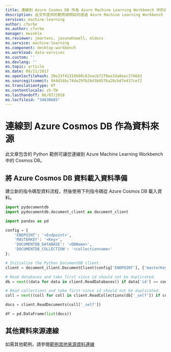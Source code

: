 ```yaml
---
title: 連線到 Azure Cosmos DB 作為 Azure Machine Learning Workbench 中的資料來源| Microsoft Docs
description: 此文件提供的範例說明如何透過 Azure Machine Learning Workbench 連線到 Azure Cosmos DB
services: machine-learning
author: cforbe
ms.author: cforbe
manager: mwinkle
ms.reviewer: jmartens, jasonwhowell, mldocs
ms.service: machine-learning
ms.component: desktop-workbench
ms.workload: data-services
ms.custom: ''
ms.devlang: ''
ms.topic: article
ms.date: 09/11/2017
ms.openlocfilehash: 20e23f41310b90c62eacb7279ea3da0eec376683
ms.sourcegitcommit: 944d16bc74de29fb2643b0576a20cbd7e437cef2
ms.translationtype: HT
ms.contentlocale: zh-TW
ms.lasthandoff: 06/07/2018
ms.locfileid: "34830685"
---
```

# <a name="connecting-to-azure-cosmos-db-as-a-data-source"></a>連線到 Azure Cosmos DB 作為資料來源
此文章包含的 Python 範例可讓您連線到 Azure Machine Learning Workbench 中的 Cosmos DB。

## <a name="load-azure-cosmos-db-data-into-data-preparation"></a>將 Azure Cosmos DB 資料載入資料準備

建立新的指令碼型資料流程，然後使用下列指令碼從 Azure Cosmos DB 載入資料。 

```python
import pydocumentdb
import pydocumentdb.document_client as document_client

import pandas as pd

config = { 
    'ENDPOINT': '<Endpoint>',
    'MASTERKEY': '<Key>',
    'DOCUMENTDB_DATABASE': '<DBName>',
    'DOCUMENTDB_COLLECTION': '<collectionname>'
};

# Initialize the Python DocumentDB client.
client = document_client.DocumentClient(config['ENDPOINT'], {'masterKey': config['MASTERKEY']})

# Read databases and take first since id should not be duplicated.
db = next((data for data in client.ReadDatabases() if data['id'] == config['DOCUMENTDB_DATABASE']))

# Read collections and take first since id should not be duplicated.
coll = next((coll for coll in client.ReadCollections(db['_self']) if coll['id'] == config['DOCUMENTDB_COLLECTION']))

docs = client.ReadDocuments(coll['_self'])

df = pd.DataFrame(list(docs))
```

## <a name="other-data-source-connections"></a>其他資料來源連線
如需其他範例，請參閱[範例其他來源資料連線](data-prep-appendix8-sample-source-connections-python.md)
